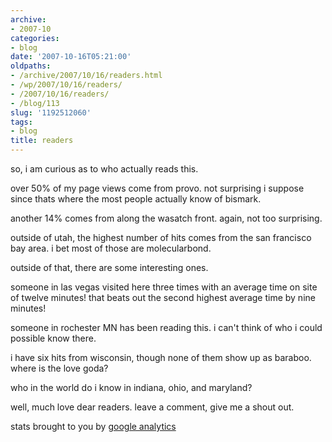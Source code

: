 ```yaml
---
archive:
- 2007-10
categories:
- blog
date: '2007-10-16T05:21:00'
oldpaths:
- /archive/2007/10/16/readers.html
- /wp/2007/10/16/readers/
- /2007/10/16/readers/
- /blog/113
slug: '1192512060'
tags:
- blog
title: readers
---
```


so, i am curious as to who actually reads this.

over 50% of my page views come from provo. not surprising i suppose since
thats where the most people actually know of bismark.

another 14% comes from along the wasatch front. again, not too surprising.

outside of utah, the highest number of hits comes from the san francisco
bay area. i bet most of those are molecularbond.

outside of that, there are some interesting ones.

someone in las vegas visited here three times with an average time on site
of twelve minutes! that beats out the second highest average time by nine
minutes!

someone in rochester MN has been reading this. i can't think of who
i could possible know there.

i have six hits from wisconsin, though none of them show up as baraboo.
where is the love goda?

who in the world do i know in indiana, ohio, and maryland?

well, much love dear readers. leave a comment, give me a shout out.

stats brought to you by [google analytics][1]

[1]: http://www.google.com/analytics/

